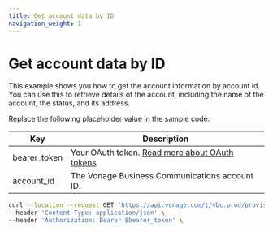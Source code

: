 ```yaml
---
title: Get account data by ID
navigation_weight: 1
---
```


# Get account data by ID

This example shows you how to get the account information by account id. You can use this to retrieve details of the account, including the name of the account, the status, and its address.

Replace the following placeholder value in the sample code:

| Key        | Description                                                                                            |
|------------|--------------------------------------------------------------------------------------------------------|
| bearer_token | Your OAuth token. [Read more about OAuth tokens](https://developer.nexmo.com/vonage-business-cloud/vbc-apis/getting-started/authentication) |
| account_id | The Vonage Business Communications account ID. |


``` bash
curl --location --request GET 'https://api.vonage.com/t/vbc.prod/provisioning/v1/api/accounts/$account_id' \
--header 'Content-Type: application/json' \
--header 'Authorization: Bearer $bearer_token' \
```
